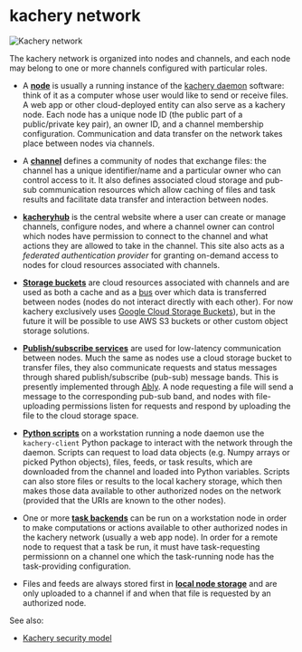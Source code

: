 # kachery network

![Kachery network](https://docs.google.com/drawings/d/e/2PACX-1vQUnokzwrFHdIO-LjloBjHGbOHE7uaLEh9frzx-WrJbn_z0lIScFhyNWCBYZfj6ofjNHRoJbzjJbFlS/pub?w=960&h=720)

The kachery network is organized into nodes and channels, and each node may belong to one or more channels configured with particular roles.

* A **[node](./node.md)** is usually a running instance of the [kachery daemon](https://github.com/kacheryhub/kachery-daemon) software: think of it as a computer
whose user would like to send or receive files. A web app or other cloud-deployed entity can also serve as a kachery node. Each node has a unique node ID (the public part of a public/private key pair), an owner ID, and a channel membership configuration. Communication and data transfer on the network takes
place between nodes via channels.

* A **[channel](./channel.md)** defines a community of nodes that exchange files: the channel has
a unique identifier/name and a particular owner who can control access to it. It also
defines associated cloud storage and pub-sub communication resources which allow caching of files and task results and facilitate data transfer and interaction between nodes.

* **[kacheryhub](./hub.md)** is the central website where a user
can create or manage channels, configure nodes, and where a channel owner
can control which nodes have permission to connect to the channel
and what actions they are allowed to take in the channel. This site also acts as a *federated authentication provider* for granting on-demand access to nodes for cloud resources associated with channels.

* **[Storage buckets](./storage-bucket.md)** are cloud resources associated with channels and are used as both a cache and as a [bus](https://en.wikipedia.org/wiki/Bus_(computing))
over which data is transferred between nodes (nodes do not interact directly with each other). For now kachery exclusively uses
[Google Cloud Storage Buckets](https://cloud.google.com/storage/docs/creating-buckets)), but in the future it will be possible to use AWS S3 buckets or other custom object storage solutions.

* **[Publish/subscribe services](./pub-sub.md)** are used for low-latency communication between nodes. Much the same as nodes use a cloud storage
bucket to transfer files, they also communicate requests and status messages
through shared publish/subscribe (pub-sub) message bands. This is presently implemented
through [Ably](https://ably.com/pub-sub-messaging). A node requesting
a file will send a message to the corresponding pub-sub band,
and nodes with file-uploading permissions listen for requests and respond by uploading
the file to the cloud storage space.

* **[Python scripts](./sharing-data.md)** on a workstation running a node daemon use the `kachery-client` Python package to interact with the network through the daemon. Scripts can request to load data objects (e.g. Numpy arrays or picked Python objects), files, feeds, or task results, which are downloaded from the channel and loaded into Python variables. Scripts can also store files or results to the local kachery storage, which then makes those data available to other authorized nodes on the network (provided that the URIs are known to the other nodes).

* One or more **[task backends](./tasks.md)** can be run on a workstation node in order to make computations or actions available to other authorized nodes in the kachery network (usually a web app node). In order for a remote node to request that a task be run, it must have task-requesting permissionn on a channel one which the task-running node has the task-providing configuration.

* Files and feeds are always stored first in **[local node storage](./local-node-storage.md)** and are only uploaded to a channel if and when that file is requested by an authorized node.

See also:

* [Kachery security model](./security.md)

